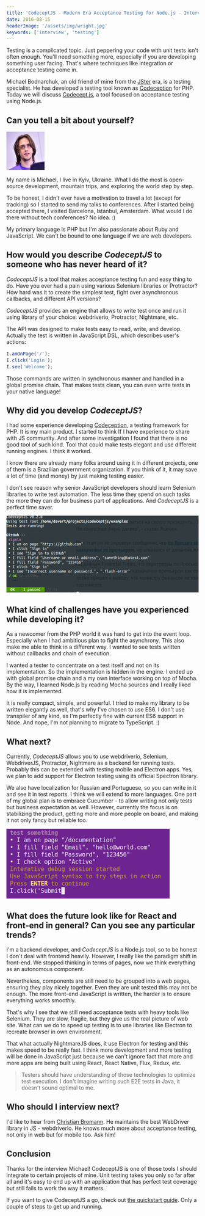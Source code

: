 ```yaml
---
title: 'CodeceptJS - Modern Era Acceptance Testing for Node.js - Interview with Michael Bodnarchuk'
date: 2016-08-15
headerImage: '/assets/img/wright.jpg'
keywords: ['interview', 'testing']
---
```


Testing is a complicated topic. Just peppering your code with unit tests isn't often enough. You'll need something more, especially if you are developing something user facing. That's where techniques like integration or acceptance testing come in.

Michael Bodnarchuk, an old friend of mine from the [JSter](http://jster.net/) era, is a testing specialist. He has developed a testing tool known as [Codeception](http://codeception.com/) for PHP. Today we will discuss [Codecept.js](http://codecept.io/), a tool focused on acceptance testing using Node.js.

## Can you tell a bit about yourself?

<p>
<span class="author">
  <img src="/assets/img/interviews/michael.jpg" alt="Michael Bodnarchuk" class="author" width="100" height="100" />
</span>

My name is Michael, I live in Kyiv, Ukraine. What I do the most is open-source development, mountain trips, and exploring the world step by step.
</p>

To be honest, I didn't ever have a motivation to travel a lot (except for tracking) so I started to send my talks to conferences. After I started being accepted there, I visited Barcelona, Istanbul, Amsterdam. What would I do there without tech conferences? No idea. :)

My primary language is PHP but I'm also passionate about Ruby and JavaScript. We can't be bound to one language if we are web developers.

## How would you describe *CodeceptJS* to someone who has never heard of it?

*CodeceptJS* is a tool that makes acceptance testing fun and easy thing to do. Have you ever had a pain using various Selenium libraries or Protractor? How hard was it to create the simplest test, fight over asynchronous callbacks, and different API versions?

*CodeceptJS* provides an engine that allows to write test once and run it using library of your choice: webdriverio, Protractor, Nightmare, etc.

The API was designed to make tests easy to read, write, and develop. Actually the test is written in JavaScript DSL, which describes user's actions:

```js
I.amOnPage('/');
I.click('Login');
I.see('Welcome');
```

Those commands are written in synchronous manner and handled in a global promise chain. That makes tests clean, you can even write tests in your native language!

## Why did you develop *CodeceptJS*?

I had some experience developing [Codeception](http://codeception.com), a testing framework for PHP. It is my main product. I started to think If I have experience to share with JS community. And after some investigation I found that there is no good tool of such kind. Tool that could make tests elegant and use different running engines. I think it worked.

I know there are already many folks around using it in different projects, one of them is a Brazilian government organization. If you think of it, it may save a lot of time (and money) by just making testing easier.

I don't see reason why senior JavaScript developers should learn Selenium libraries to write test automation. The less time they spend on such tasks the more they can do for business part of applications. And *CodeceptJS* is a perfect time saver.

<img src="/assets/img/codeceptjs/in-action.png" alt="In action" />

## What kind of challenges have you experienced while developing it?

As a newcomer from the PHP world it was hard to get into the event loop. Especially when I had ambitious plan to fight the asynchrony. This also make me able to think in a different way. I wanted to see tests written without callbacks and chain of execution.

I wanted a tester to concentrate on a test itself and not on its implementation. So the implementation is hidden in the engine. I ended up with global promise chain and a my own interface working on top of Mocha. By the way, I learned Node.js by reading Mocha sources and I really liked how it is implemented.

It is really compact, simple, and powerful. I tried to make my library to be written elegantly as well, that's why I've chosen to use ES6. I don't use transpiler of any kind, as I'm perfectly fine with current ES6 support in Node. And nope, I'm not planning to migrate to TypeScript. :)

## What next?

Currently, *CodeceptJS* allows you to use webdriverio, Selenium, WebdriverJS, Protractor, Nightmare as a backend for running tests. Probably this can be extended with testing mobile and Electron apps. Yes, we plan to add support for Electron testing using its official Spectron library.

We also have localization for Russian and Portuguese, so you can write in it and see it in test reports. I think we will extend to more languages. One part of my global plan is to embrace Cucumber - to allow writing not only tests but business expectation as well. However, currently the focus is on stabilizing the product, getting more and more people on board, and making it not only fancy but reliable too.

<img src="/assets/img/codeceptjs/passed.png" alt="Interactive session" />

## What does the future look like for React and front-end in general? Can you see any particular trends?

I'm a backend developer, and *CodeceptJS* is a Node.js tool, so to be honest I don't deal with frontend heavily. However, I really like the paradigm shift in front-end. We stopped thinking in terms of pages, now we think everything as an autonomous component.

Nevertheless, components are still need to be grouped into a web pages, ensuring they play nicely together. Even they are unit tested this may not be enough. The more front-end JavaScript is written, the harder is to ensure everything works smoothly.

That's why I see that we still need acceptance tests with heavy tools like Selenium. They are slow, fragile, but they give us the real picture of web site. What can we do to speed up testing is to use libraries like Electron to recreate browser in own environment.

That what actually NightmareJS does, it use Electron for testing and this makes speed to be really fast. I think more development and more testing will be done in JavaScript just because we can't ignore fact that more and more apps are being built using React, React Native, Flux, Redux, etc.

> Testers should have understanding of those technologies to optimize test execution. I don't imagine writing such E2E tests in Java, it doesn't sound optimal to me.

## Who should I interview next?

I'd like to hear from [Christian Bromann](https://twitter.com/bromann). He maintains the best WebDriver library in JS - webdriverio. He knows much more about acceptance testing, not only in web but for mobile too. Ask him!

## Conclusion

Thanks for the interview Michael! CodeceptJS is one of those tools I should integrate to certain projects of mine. Unit testing takes you only so far after all and it's easy to end up with an application that has perfect test coverage but still fails to work the way it matters.

If you want to give CodeceptJS a go, check out [the quickstart guide](http://codecept.io/quickstart/). Only a couple of steps to get up and running.
